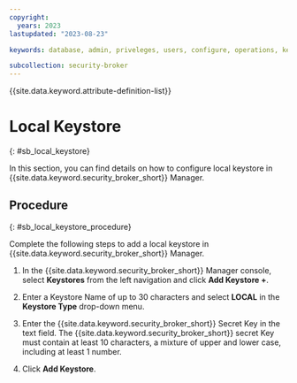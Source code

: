 ```yaml
---
copyright:
  years: 2023
lastupdated: "2023-08-23"

keywords: database, admin, priveleges, users, configure, operations, keyprotect

subcollection: security-broker
---
```


{{site.data.keyword.attribute-definition-list}}

# Local Keystore
{: #sb_local_keystore}

In this section, you can find details on how to configure local keystore in {{site.data.keyword.security_broker_short}} Manager.

## Procedure
{: #sb_local_keystore_procedure}

Complete the following steps to add a local keystore in {{site.data.keyword.security_broker_short}} Manager.

1. In the {{site.data.keyword.security_broker_short}} Manager console, select **Keystores** from the left  navigation and click **Add Keystore +**.

2. Enter a Keystore Name of up to 30 characters and select **LOCAL** in the **Keystore Type** drop-down menu.

3. Enter the {{site.data.keyword.security_broker_short}} Secret Key in the text field. The {{site.data.keyword.security_broker_short}} secret Key must contain at least 10 characters, a mixture of upper and lower case, including at least 1 number.

4. Click **Add Keystore**.


